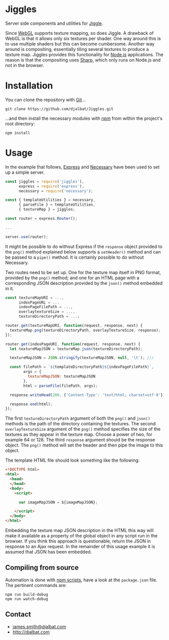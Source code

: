 # Jiggles

Server side components and utilities for [Jiggle](https://github.com/djalbat/Jiggle).

Since [WebGL](https://developer.mozilla.org/en-US/docs/Web/API/WebGL_API) supports texture mapping, so does Jiggle. A drawback of WebGL is that it allows only six textures per shader. One way around this is to use multiple shaders but this can become cumbersome. Another way around is compositing, essentially tiling several textures to produce a texture map. Jiggles provides this functionality for [Node.js](https://nodejs.org) applications. The reason is that the compositing uses [Sharp](http://sharp.pixelplumbing.com/), which only runs on Node.js and not in the browser.

# Installation

You can clone the repository with [Git](https://git-scm.com/)...

    git clone https://github.com/djalbat/Jiggles.git

...and then install the necessary modules with [npm](https://www.npmjs.com/) from within the project's root directory:

    npm install
    
# Usage

In the example that follows, [Express](https://expressjs.com/) and [Necessary](https://github.com/djalbat/Necessary) have been used to set up a simple server.
```js
const jiggles = require('jiggles'),
      express = require('express'),
      necessary = require('necessary');

const { templateUtilities } = necessary,
      { parseFile } = templateUtilities,
      { textureMap } = jiggles;

const router = express.Router();

...

server.use(router);
```
It might be possible to do without Express if the `response` object provided to the `png()` method explained below supports a `setHeader()` method and can be passed to a `pipe()` method. It is certainly possible to do without Necessary.

Two routes need to be set up. One for the texture map itself in PNG format, provided by the `png()` method; and one for an HTML page with a corresponding JSON description provided by the `json()` method embedded in it.
```js
const textureMapURI = ...,
      indexPageURL = ...
      indexPageFilePath = ...,
      overlaytextureSize = ...,
      textureDirectoryPath = ...;

router.get(textureMapURI, function(request, response, next) {
  textureMap.png(textureDirectoryPath, overlayTextureSize, response);
});

router.get(indexPageURI, function(request, response, next) {
  let textureMapJSON = textureMap.json(textureDirectoryPath);

  textureMapJSON = JSON.stringify(textureMapJSON, null, '\t'); ///

  const filePath = `${templateDirectoryPath}${indexPageFilePath}`,
        args = {
          textureMapJSON: textureMapJSON
        },
        html = parseFile(filePath, args);

  response.writeHead(200, {'Content-Type': 'text/html; charset=utf-8'});

  response.end(html);
});
```
The first `textureDirectoryPath` argument of both the `png()` and `json()` methods is the path of the directory containing the textures. The second `overlayTextureSize` argument of the `png()` method specifies the size of the textures as they appear in the texture map. Choose a power of two, for example 64 or 128. The third `response` argument should be the response object. The `png()` method will set the header and then pipe the image to this object.

The template HTML file should look something like the following:
```html
<!DOCTYPE html>
<html>
  <head>
  </head>
  <body>
    <script>

      var imageMapJSON = ${imageMapJSON};

    </script>
  </body>
</html>
```
Embedding the texture map JSON description in the HTML this way will make it available as a property of the global object in any script run in the browser. If you think this approach is questionable, return the JSON in response to an Ajax request. In the remainder of this usage example it is assumed that JSON has been embedded.

## Compiling from source

Automation is done with [npm scripts](https://docs.npmjs.com/misc/scripts), have a look at the `package.json` file. The pertinent commands are:

    npm run build-debug
    npm run watch-debug
    
## Contact

- james.smith@djalbat.com
- http://djalbat.com
